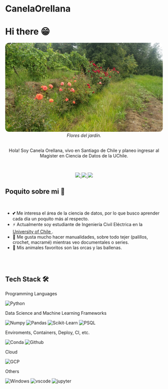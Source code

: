 # CanelaOrellana
# Hi there 😁

<div align="center">
    <img src='banner.JPG' style="border-radius: 12px"> 
    <em>Flores del jardín.</em>
</div> 

<br>

<div align="center">

Hola! Soy Canela Orellana, vivo en Santiago de Chile y planeo ingresar al Magister en Ciencia de Datos de la UChile.

</div>

<br>

<p align="center">
    <a href="www.linkedin.com/in/canela-paz-791445245b/">
        <img src="https://img.shields.io/badge/LinkedIn-0077B5?style=for-the-badge&logo=linkedin&logoColor=white"/>
    </a>
    <a href="mailto:canelapaz1@gmail.com">
        <img src="https://img.shields.io/badge/Gmail-D14836?style=for-the-badge&logo=gmail&logoColor=white"/>
    </a>
    <a href="CV.pdf">
        <img src="https://img.shields.io/badge/CV-a?style=for-the-badge&logoColor=white"/>
    </a>
</p>

## Poquito sobre mi 🐋

<br>

- 💕 Me interesa el área de la ciencia de datos, por lo que busco aprender cada día un poquito más al respecto.
- ⚡️ Actualmente soy estudiante de Ingeniería Civil Eléctrica en la [University of Chile ](https://www.die.cl/sitio/).
- 🧶 Me gusta mucho hacer manualidades, sobre todo tejer (palillos, crochet, macramé) mientras veo documentales o series.
- 🌊 Mis animales favoritos son las orcas y las ballenas.

<br>
<br>

## Tech Stack 🛠️

Programming Languages

![Python](https://img.shields.io/badge/Python-FFD43B?style=flat-square&logo=python&logoColor=blue)



Data Science and Machine Learning Frameworks

![Numpy](https://img.shields.io/badge/Numpy-777BB4?style=flat-square&logo=numpy&logoColor=white])
![Pandas](https://img.shields.io/badge/Pandas-2C2D72?style=flat-square&logo=pandas&logoColor=white])
![Scikit-Learn](https://img.shields.io/badge/scikit_learn-F7931E?style=flat-square&logo=scikit-learn&logoColor=white])
![PSQL](https://img.shields.io/badge/PostgreSQL-316192?style=flat-square&logo=postgresql&logoColor=white)

Enviroments, Containers, Deploy, CI, etc.

![Conda](https://img.shields.io/badge/conda-342B029.svg?&style=flat-square&logo=anaconda&logoColor=white)
![Github](https://img.shields.io/badge/GitHub-100000?style=flat-square&logo=github&logoColor=white)

Cloud


![GCP](https://img.shields.io/badge/Google_Cloud-4285F4?style=flat-square&logo=google-cloud&logoColor=white)

Others

![Windows](https://img.shields.io/badge/Windows-0078D6?style=flat-square&logo=windows&logoColor=white)
![vscode](https://img.shields.io/badge/VSCode-0078D4?style=flat-square&logo=visual%20studio%20code&logoColor=white)
![jupyter](https://img.shields.io/badge/Jupyter-F37626.svg?&style=flat-square&logo=Jupyter&logoColor=white)